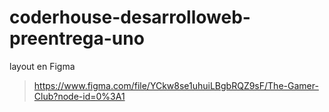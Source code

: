 # coderhouse-desarrolloweb-preentrega-uno

layout en Figma
> https://www.figma.com/file/YCkw8se1uhuiLBgbRQZ9sF/The-Gamer-Club?node-id=0%3A1
